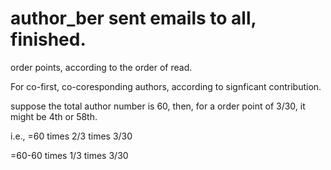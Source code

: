 # author_ber sent emails to all, finished.

order points, according to the order of read.

For co-first, co-coresponding authors, according to signficant contribution.

suppose the total author number is 60, then, for a order point of 3/30, it might be 4th or 58th.

i.e., =60 times 2/3 times 3/30

=60-60 times 1/3 times 3/30
